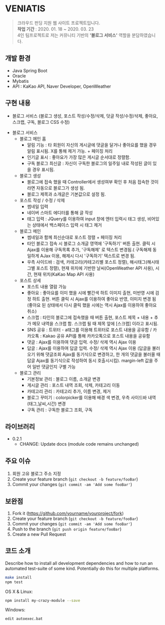 # VENIATIS
> 크라우드 펀딩 지원 웹 사이트 프로젝트입니다. <br>
<b>작업 기간</b> : 2020. 01. 18 ~ 2020. 03. 23 <br>
4인 팀프로젝트로 저는 커뮤니티 기반의 <b>'블로그 서비스'</b> 역할을 분담하였습니다.

## 개발 환경
- Java Spring Boot
- Oracle
- Mybatis
- API : KaKao API, Naver Developer, OpenWeather


## 구현 내용
- 블로그 서비스 (블로그 생성, 포스트 작성/수정/삭제, 덧글 작성/수정/삭제, 좋아요, 스크랩, 구독, 블로그 CSS 수정)
* 블로그 서비스
    * 블로그 메인 홈
         - 알림 기능 : 타 회원이 자신의 게시글에 댓글을 달거나 좋아요를 했을 경우 알림 표시됨. X를 통해 제거 가능. + 페이징 처리
         - 인기글 표시 : 좋아요가 가장 많은 게시글 순서대로 정렬함.
         - 구독 블로그 최신글 : 자신이 구독한 블로그의 일주일 내로 작성된 글이 있을 경우 표시됨.
    * 블로그 생성
         - 블로그에 접속 했을 때 Controller에서 생성여부 확인 후 처음 접속한 것이라면 자동으로 블로그가 생성 됨.
         - 블로그 제목과 소개글은 기본값으로 설정 됨.
    * 포스트 작성 / 수정 / 삭제
         - 썸네일 입력
         - 네이버 스마트 에디터를 통해 글 작성
         - 태그 입력 : JQuery를 이용하여 input 창에 엔터 입력시 태그 생성, 비어있는 상태에서 백스페이스 입력 시 태그 제거
    * 블로그 메인 
         - 썸네일과 함께 최신순대로 포스트 정렬 + 페이징 처리
         - 타인 블로그 접속 시 블로그 소개글 영역에 '구독하기' 버튼 출현. 클릭 시 Ajax를 이용해 구독목록 추가, '구독해제' 로 텍스트 변경됨.( 구독해제 동일하게 AJax 이용, 해제시 다시 '구독하기' 텍스트로 변경 됨.
         - 우측 사이드바 : 검색, 카테고리(카테고리별 포스트 정렬), 해시태그(해시태그별 포스트 정렬), 현재 위치에 기반한 날씨(OpenWeather API 사용), 시간, 현재 위치(KaKao Map API 사용)
    * 포스트 상세 
         - 포스트 내용 열람 가능
         - 좋아요 : 좋아요를 이미 했을 시에 빨간색 하트 이미지 출현, 미반영 시에 검정 하트 출현. 버튼 클릭 시 Ajax를 이용하여 좋아요 반영, 이미지 변경 됨(좋아요 된 상태에서 다시 클릭 했을 시에는 역시 Ajax를 이용하여 좋아요 취소)
         - 스크랩 : 타인의 블로그에 접속했을 때 버튼 출현, 포스트 제목 + 내용 + 추가 메모 내역을 스크랩 함. 스크랩 될 때 제목 앞에 [스크랩] 이라고 표시됨.
         - SNS 공유 : 트위터 - a태그를 이용해 트위터로 포스트 내용을 공유함 / 카카오톡 : Kakao 공유 API를 통해 카카오톡으로 포스트 내용을 공유함
         - 댓글 : Ajax를 이용하여 댓글 입력. 수정/ 삭제 역시 Ajax 이용
         - 답글 : Ajax를 이용하여 답글 입력. 수정/ 삭제 역시 Ajax 이용 (답글을 불러오기 위해 댓글조회 Ajax를 동기식으로 변경하고, 한 개의 댓글을 불러올 때 답글 Ajax를 동기식으로 작성하여 동시 호출시시킴). margin-left 값을 주어 일반 댓글인지 구별 가능
    * 블로그 관리     
         - 기본정보 관리 : 블로그 이름, 소개글 변경
         - 게시글 관리 : 포스트 내역 조회, 삭제, 카테고리 이동
         - 카테고리 관리 : 카테고리 추가, 이름 변경, 제거
         - 블로그 꾸미기 : colorpicker를 이용해 배경 색 변경, 우측 사이드바 내역(태그,날씨,시간) 변경
         - 구독 관리 : 구독한 블로그 조회, 구독 
## 라이브러리

* 0.2.1
    * CHANGE: Update docs (module code remains unchanged)

## 주요 이슈
1. 회원 고유 블로그 주소 지정
2. Create your feature branch (`git checkout -b feature/fooBar`)
3. Commit your changes (`git commit -am 'Add some fooBar'`)

## 보완점
1. Fork it (<https://github.com/yourname/yourproject/fork>)
2. Create your feature branch (`git checkout -b feature/fooBar`)
3. Commit your changes (`git commit -am 'Add some fooBar'`)
4. Push to the branch (`git push origin feature/fooBar`)
5. Create a new Pull Request

<!-- Markdown link & img dfn's -->
[npm-image]: https://img.shields.io/npm/v/datadog-metrics.svg?style=flat-square
[npm-url]: https://npmjs.org/package/datadog-metrics
[npm-downloads]: https://img.shields.io/npm/dm/datadog-metrics.svg?style=flat-square
[travis-image]: https://img.shields.io/travis/dbader/node-datadog-metrics/master.svg?style=flat-square
[travis-url]: https://travis-ci.org/dbader/node-datadog-metrics
[wiki]: https://github.com/yourname/yourproject/wiki


## 코드 소개

Describe how to install all development dependencies and how to run an automated test-suite of some kind. Potentially do this for multiple platforms.

```sh
make install
npm test
```
OS X & Linux:

```sh
npm install my-crazy-module --save
```

Windows:

```sh
edit autoexec.bat
```
